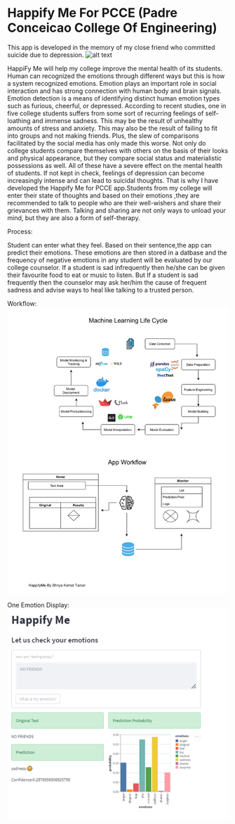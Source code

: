 # Happify Me For PCCE (Padre Conceicao College Of Engineering)
This app is developed in the memory of my close friend who committed suicide due to depression.
![alt text](https://media.istockphoto.com/vectors/emoticons-on-a-switch-vector-id1128144380?k=20&m=1128144380&s=612x612&w=0&h=qRuODD8-k4JslHc8Nmpg1XbyCOHHA-5DfiBNjkZIL5Q=)
 
HappiFy Me will help my college improve the mental health of its students.
Human can recognized the emotions through different ways but this is how a system recognized emotions. Emotion plays an important role in social interaction and has strong connection with human body and brain signals. Emotion detection is a means of identifying distinct human emotion types such as furious, cheerful, or depressed.
According to recent studies, one in five college students suffers from some sort of recurring feelings of self-loathing and immense sadness. This may be the result of unhealthy amounts of stress and anxiety. This may also be the result of failing to fit into groups and not making friends. Plus, the slew of comparisons facilitated by the social media has only made this worse. Not only do college students compare themselves with others on the basis of their looks and physical appearance, but they compare social status and materialistic possessions as well. All of these have a severe effect on the mental health of students. If not kept in check, feelings of depression can become increasingly intense and can lead to suicidal thoughts. That is why I have developed the Happify Me for PCCE app.Students from my college will enter their state of thoughts and based on their emotions ,they are recommended to talk to people who are their well-wishers and share their grievances with them. Talking and sharing are not only ways to unload your mind, but they are also a form of self-therapy.

Process:

Student can enter what they feel.
Based on their sentence,the app can predict their emotions.
These emotions are then stored in a datbase and the frequency of negative emotions in any student will be evaluated by our college counselor.
If a student is sad infrequently then he/she can be given their favourite food to eat or music to listen.
But If a student is sad frequently then the counselor may ask her/him the cause of frequent sadness and advise ways to heal like talking to a trusted person.

Workflow:
![alt text](https://github.com/shri3016/Happify-Me-For-PCCE/blob/08c893587d1656e076eee3ff1e5bb21488fd0098/Happify%20Me/data/Happify%20Me%20WorkFlow_.jpg)


One Emotion Display:
![alt text](https://github.com/shri3016/Happify-Me-For-PCCE/blob/8a3f741f6ae39835fd4b60681ad7bbc709152f35/Happify%20Me/data/SS.PNG)
